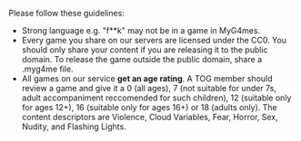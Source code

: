 Please follow these guidelines:
* Strong language e.g. "f**k" may not be in a game in MyG4mes.
* Every game you share on our servers are licensed under the CC0. You should only share your content if you are releasing it to the public domain. To release the game outside the public domain, share a .myg4me file.
* All games on our service **get an age rating**. A TOG member should review a game and give it a 0 (all ages), 7 (not suitable for under 7s, adult accompaniment reccomended for such children),
12 (suitable only for ages 12+), 16 (suitable only for ages 16+) or 18 (adults only). The content descriptors are Violence, Cloud Variables, Fear, Horror, Sex, Nudity, and Flashing Lights.
